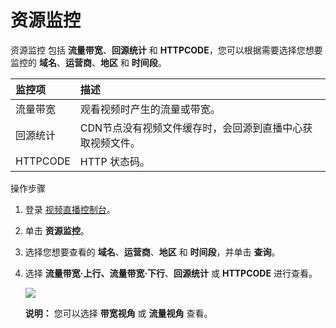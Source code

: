 # 资源监控

资源监控 包括 **流量带宽**、**回源统计** 和 **HTTPCODE**，您可以根据需要选择您想要监控的 **域名**、**运营商**、**地区** 和 **时间段**。

|监控项|描述|
|:--|:-|
|流量带宽|观看视频时产生的流量或带宽。|
|回源统计|CDN节点没有视频文件缓存时，会回源到直播中心获取视频文件。|
|HTTPCODE|HTTP 状态码。|

操作步骤

1.  登录 [视频直播控制台](https://live.console.aliyun.com/?accounttraceid=1e9b22b9-838d-404a-8c34-fef10ea3bae4#/overview)。
2.  单击 **资源监控**。
3.  选择您想要查看的 **域名**、**运营商**、**地区** 和 **时间段**，并单击 **查询**。
4.  选择 **流量带宽·上行、流量带宽·下行**、**回源统计** 或 **HTTPCODE** 进行查看。

    ![](https://static-aliyun-doc.oss-cn-hangzhou.aliyuncs.com/assets/img/zh-CN/1153900061/p21714.png)

    **说明：** 您可以选择 **带宽视角** 或 **流量视角** 查看。



